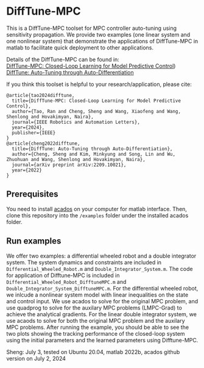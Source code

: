# DiffTune-MPC

This is a DiffTune-MPC toolset for MPC controller auto-tuning using sensitivity propagation. We provide two examples (one linear system and one nonlinear system) that demonstrate the applications of DiffTune-MPC in matlab to facilitate quick deployment to other applications. 

Details of the DiffTune-MPC can be found in:<br />
[DiffTune-MPC: Closed-Loop Learning for Model Predictive Control](https://arxiv.org/abs/2312.11384))<br />
[DiffTune: Auto-Tuning through Auto-Differentiation](https://arxiv.org/abs/2209.10021)<br />

If you think this toolset is helpful to your research/application, please cite:<br />
```
@article{tao2024difftune,
  title={DiffTune-MPC: Closed-Loop Learning for Model Predictive Control},
  author={Tao, Ran and Cheng, Sheng and Wang, Xiaofeng and Wang, Shenlong and Hovakimyan, Naira},
  journal={IEEE Robotics and Automation Letters},
  year={2024},
  publisher={IEEE}
}
@article{cheng2022difftune,
  title={DiffTune: Auto-Tuning through Auto-Differentiation},
  author={Cheng, Sheng and Kim, Minkyung and Song, Lin and Wu, Zhuohuan and Wang, Shenlong and Hovakimyan, Naira},
  journal={arXiv preprint arXiv:2209.10021},
  year={2022}
}
```

## Prerequisites

You need to install [acados](https://docs.acados.org/index.html) on your computer for matlab interface. Then, clone this repository into the ```/examples``` folder under the installed acados folder.

## Run examples

We offer two examples: a differential wheeled robot and a double integrator system. The system dynamics and constraints are included in ```Differential_Wheeled_Robot.m``` and ```Double_Integrator_System.m```. The code for application of Difftune-MPC is included in ```Differential_Wheeled_Robot_DifftuneMPC.m``` and ```Double_Integrator_System_DifftuneMPC.m```. For the differential wheeled robot, we inlcude a nonlinear system model with linear inequalities on the state and control input. We use acados to solve for the original MPC problem, and use quadprog to solve for the auxilary MPC problems (LMPC-Grad) to achieve the analytical gradients. For the linear double integrator system, we use acaods to solve for both the original MPC problem and the auxilary MPC problems. After running the example, you should be able to see the two plots showing the tracking performance of the closed-loop system using the initial parameters and the learned parameters using Difftune-MPC.

Sheng: July 3, tested on Ubuntu 20.04, matlab 2022b, acados github version on July 2, 2024
